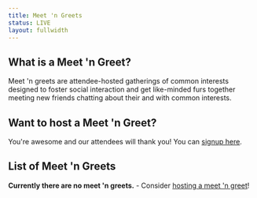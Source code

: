 ```yaml
---
title: Meet 'n Greets
status: LIVE
layout: fullwidth
---
```


<div class="one-full bg-one">
<div class="page-wrapper">

## What is a Meet 'n Greet?

Meet 'n greets are attendee-hosted gatherings of common interests designed to foster social interaction and get like-minded furs together meeting new friends chatting about their  and  with common interests.

</div>
</div>



<div class="one-full bg-two">
<div class="page-wrapper">

## Want to host a Meet 'n Greet?

You're awesome and our attendees will thank you! You can <a href="/host-an-event/">signup here</a>.

</div>
</div>



<div class="one-full bg-three">
<div class="page-wrapper">

## List of Meet 'n Greets

**Currently there are no meet 'n greets.** - Consider <a href="/host-an-event/">hosting a meet 'n greet</a>!

</div>
</div>

